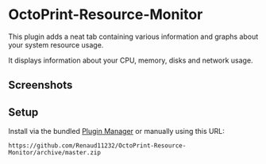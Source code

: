 # OctoPrint-Resource-Monitor

This plugin adds a neat tab containing various information and graphs about your system resource usage.

It displays information about your CPU, memory, disks and network usage.

## Screenshots

## Setup

Install via the bundled [Plugin Manager](https://github.com/foosel/OctoPrint/wiki/Plugin:-Plugin-Manager)
or manually using this URL:

    https://github.com/Renaud11232/OctoPrint-Resource-Monitor/archive/master.zip


